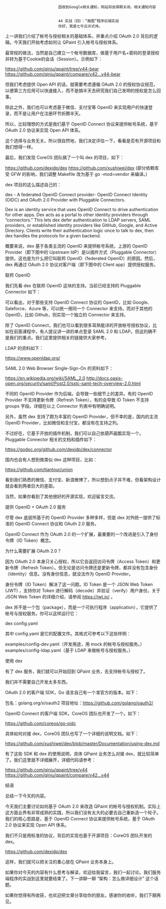 
                            
                            因收到Google相关通知，网站将会择期关闭。相关通知内容
                            
                            
                            44 实战（四）：“画图”程序后端实战
                            你好，我是七牛云许式伟。

上一讲我们介绍了帐号与授权相关的基础体系，并重点介绍 OAuth 2.0 背后的逻辑。今天我们开始考虑如何让 QPaint 引入帐号与授权体系。

最常规的做法，当然是自己建立一个帐号数据库，做基于用户名+密码的登录授权并转为基于Cookie的会话（Session）。示例如下：


https://github.com/qiniu/qpaint/tree/v44-bear
https://github.com/qiniu/qpaint/compare/v42…v44-bear


但我们考虑提供 Open API 的话，就需要考虑遵循 OAuth 2.0 的授权协议规范，以便第三方应用可以快速接入，而不是搞半天去研究我们自己发明的授权是怎么回事。

除此之外，我们也可以考虑基于微信、支付宝等 OpenID 来实现用户的快速登录，而不是让用户在注册环节折腾半天。

所以，比较理想的方式是我们基于 OpenID Connect 协议来提供帐号系统，基于 OAuth 2.0 协议来实现 Open API 体系。

这个选择与业务无关。所以很自然地，我们决定评估一下，看看是否有开源项目和我们想得一样。

最后，我们发现 CoreOS 团队搞了一个叫 dex 的项目，如下：


https://github.com/dexidp/dex
https://github.com/xushiwei/dex (部分依赖库受 GFW 的影响，我们调整 Makefile 改为基于 go -mod=vendor 来编译。)


dex 项目的这么描述自己的：


dex - A federated OpenID Connect provider-
OpenID Connect Identity (OIDC) and OAuth 2.0 Provider with Pluggable Connectors.

Dex is an identity service that uses OpenID Connect to drive authentication for other apps. Dex acts as a portal to other identity providers through “connectors.” This lets dex defer authentication to LDAP servers, SAML providers, or established identity providers like GitHub, Google, and Active Directory. Clients write their authentication logic once to talk to dex, then dex handles the protocols for a given backend.


概要来说，dex 基于各类主流的 OpenID 来提供帐号系统，上游的 OpenID Provider（即下图中的 Upstream IdP）是以插件方式（Pluggable Connector）提供。这也是为什么把它叫联邦 OpenID（federated OpenID）的原因。然后，dex 再通过 OAuth 2.0 协议对客户端（即下图中的 Client app）提供授权服务。



联邦 OpenID

我们先看 dex 在联邦 OpenID 这块的支持。当前已经支持的 Pluggable Connector 如下：



可以看出，对于那些支持 OpenID Connect 协议的 OpenID，比如 Google、Saleforce、Azure 等，可以统一用同一个 Connector 来支持。而对于其他的 OpenID，比如 Github，则实现一个独立的 Connector 来支持。

除了 OpenID Connect，我们也可以看到很多耳熟能详的开放帐号授权协议，比如在前面课程中，有人提议讲一讲的单点登录 SAML 2.0 和 LDAP。但这的确不是我们的重点。我们这里提供相关的链接供大家参考。

LDAP 的资料如下：


https://www.openldap.org/


SAML 2.0 Web Browser Single-Sign-On 的资料如下：


https://en.wikipedia.org/wiki/SAML_2.0
http://docs.oasis-open.org/security/saml/Post2.0/sstc-saml-tech-overview-2.0.html


不同的 OpenID Provider 作为后端，会导致一些细节上的差异。有的 OpenID Provider 不支持更新令牌（Refresh Token），有的会导致 ID Token 不支持 groups 字段。详细在以上 Connector 列表中有明确说明。

另外，虽然 dex 支持了颇为丰富的 OpenID Provider，但不幸的是，国内的主流 OpenID Provider，比如微信和支付宝，都没有在支持之列。

不过好在，它基于开放的插件机制，我们可以自己依葫芦画瓢实现一个。Pluggable Connector 相关的文档和插件如下：


https://godoc.org/github.com/dexidp/dex/connector


国内也会有人想到做类似 dex 这种项目，比如：


https://github.com/tiantour/union


看到我们熟悉的微信、支付宝、新浪微博了，所以想到点子并不难，但看架构设计就会看到两者巨大的差距。

当然，如果你看到了其他很好的开源实现，欢迎留言交流。

提供 OpenID + OAuth 2.0 服务

尽管 dex 底层所基于的 OpenID Provider 多种多样，但是 dex 对外统一提供了标准的 OpenID Connect 协议和 OAuth 2.0 服务。

OpenID Connect 作为 OAuth 2.0 的一个扩展，最重要的一个改进是引入了身份令牌（ID Token）概念。

为什么需要扩展 OAuth 2.0？

因为 OAuth 2.0 本身只关心授权，所以它会返回访问令牌（Access Token）和更新令牌（Refresh Token）。但无论是访问令牌还是更新令牌，都并没有包含身份（Identity）信息。没有身份信息，就没法作为 OpenID Provider。

身份令牌（ID Token）解决了这一问题。ID Token 是一个 JSON Web Token (JWT) ，支持你对 Token 进行解码（decode）并验证（verify）用户身份。关于 JSON Web Token 的详细介绍，请参阅 https://jwt.io/ 。

dex 并不是一个包（package），而是一个可执行程序（application），它提供了帐号与授权服务。你可以这样运行它：

dex config.yaml


其中 config.yaml 是它的配置文件。其格式可参考以下这些样例：


examples/config-dev.yaml（开发用途，用 mock 的帐号与授权服务。）
examples/config-ldap.yaml（基于 LDAP 来做帐号与授权服务。）


使用 dex

有了 dex 服务，我们就可以开始回到 QPaint 业务，去支持帐号与授权了。

我们并不需要自己开发太多东西。

OAuth 2.0 的客户端 SDK，Go 语言自己有一个准官方的版本。如下：


包名：golang.org/x/oauth2
项目地址：https://github.com/golang/oauth2/


OpenID Connect 的客户端 SDK，CoreOS 团队也开发了一个。如下：


https://github.com/coreos/go-oidc


具体如何对接 dex，CoreOS 团队也写了一个详细的说明文档。如下：


https://github.com/xushiwei/dex/blob/master/Documentation/using-dex.md


有了这些 SDK 和 dex 的使用说明，具体 QPaint 业务怎么对接 dex，就比较简单了。我们这里就不详细展开，详细代码请参考：


https://github.com/qiniu/qpaint/tree/v44
https://github.com/qiniu/qpaint/compare/v42…v44


结语

总结一下今天的内容。

今天我们主要讨论如何基于 OAuth 2.0 来改造 QPaint 的帐号与授权机制。实际上这方面业界有非常成熟的实践，所以我们没有太大的必要去自己重新造一个轮子。我们的核心思路是，基于 OpenID Connect 协议来提供帐号系统，基于 OAuth 2.0 协议来实现 Open API 体系。

我们不只是用标准的协议，背后的实现也基于开源项目：CoreOS 团队开发的 dex。


https://github.com/dexidp/dex


这样，我们就可以把关注的重心放在 QPaint 业务本身上。

如果你对今天的内容有什么思考与解读，欢迎给我留言，我们一起讨论。我们服务端程序的实战到这里就要结束了。下一讲聊一聊 “架构：怎么做详细设计” 这个话题。

如果你觉得有所收获，也欢迎把文章分享给你的朋友。感谢你的收听，我们下期再见。

                        
                        
                            